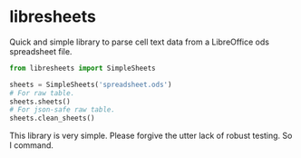 # libresheets
Quick and simple library to parse cell text data from a LibreOffice ods spreadsheet file.

```python
from libresheets import SimpleSheets

sheets = SimpleSheets('spreadsheet.ods')
# For raw table.
sheets.sheets()
# For json-safe raw table.
sheets.clean_sheets()
```

This library is very simple.  Please forgive the utter lack of robust testing.  So I command.
